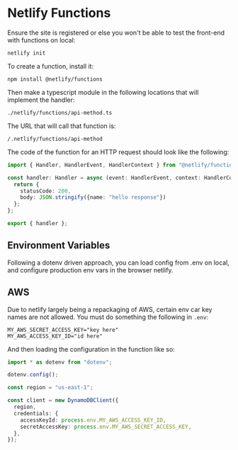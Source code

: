 # Netlify Functions

Ensure the site is registered or else you won't be able to test the front-end with functions on local:
```shell
netlify init
```

To create a function, install it:
```shell
npm install @netlify/functions
```

Then make a typescript module in the following locations that will implement the handler:
```
./netlify/functions/api-method.ts
```


The URL that will call that function is:
```
/.netlify/functions/api-method
```

The code of the function for an HTTP request should look like the following:
```typescript
import { Handler, HandlerEvent, HandlerContext } from "@netlify/functions";

const handler: Handler = async (event: HandlerEvent, context: HandlerContext) => {
  return {
    statusCode: 200,
    body: JSON.stringify({name: "hello response"})
  };
};

export { handler };
```

## Environment Variables
Following a dotenv driven approach, you can load config from .env on local, and configure production env vars in the browser netlify.

## AWS
Due to netlify largely being a repackaging of AWS, certain env car key names are not allowed. You must do something the following in `.env`:
```
MY_AWS_SECRET_ACCESS_KEY="key here"
MY_AWS_ACCESS_KEY_ID="id here"
```

And then loading the configuration in the function like so:
```typescript
import * as dotenv from "dotenv";

dotenv.config();

const region = "us-east-1";

const client = new DynamoDBClient({
  region,
  credentials: {
    accessKeyId: process.env.MY_AWS_ACCESS_KEY_ID,
    secretAccessKey: process.env.MY_AWS_SECRET_ACCESS_KEY,
  },
});
```